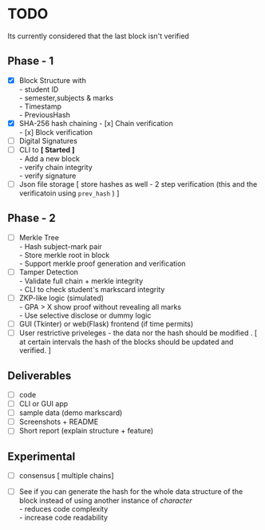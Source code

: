# TODO 

Its currently considered that the last block isn't verified

## Phase - 1 
- [x] Block Structure with   
      - student ID   
      - semester,subjects & marks  
      - Timestamp  
      - PreviousHash  
- [x] SHA-256 hash chaining 
      - [x] Chain verification   
      - [x] Block verification  
- [ ] Digital Signatures
- [ ] CLI to **[ Started ]**    
      - Add a new block   
      - verify chain integrity  
      - verify signature  
- [ ] Json file storage  [ store hashes as well - 2 step verification (this and the verificatoin using ```prev_hash``` ) ]

## Phase - 2 

- [ ] Merkle Tree  
      - Hash subject-mark pair  
      - Store merkle root in block   
      - Support merkle proof generation and verification   
- [ ] Tamper Detection   
      - Validate full chain + merkle integrity  
      - CLI to check student's markscard integrity  
- [ ] ZKP-like logic (simulated)  
      - GPA > X show proof without revealing all marks   
      - Use selective disclose or dummy logic   
- [ ] GUI (Tkinter) or web(Flask) frontend (if time permits)   
- [ ] User restrictive priveleges - the data nor the hash should be modified . [ at certain intervals the hash of the blocks should be updated and verified. ]

## Deliverables 

- [ ] code 
- [ ] CLI or GUI app
- [ ] sample data (demo markscard)
- [ ] Screenshots + README
- [ ] Short report (explain structure + feature)

## Experimental 

- [ ] consensus  [ multiple chains]
- [ ] See if you can generate the hash for the whole data structure of the block instead of using another instance of *character*  
      - reduces code complexity   
      - increase code readability  

